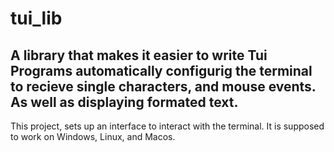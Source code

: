 # tui_lib

## A library that makes it easier to write Tui Programs automatically configurig the terminal to recieve single characters, and mouse events. As well as displaying formated text.

This project, sets up an interface to interact with the terminal. It is supposed to work on Windows, Linux, and Macos.
